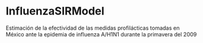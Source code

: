 # InfluenzaSIRModel
Estimación de la efectividad de las medidas profilácticas tomadas en México ante la epidemia de influenza A/H1N1 durante la primavera del 2009
